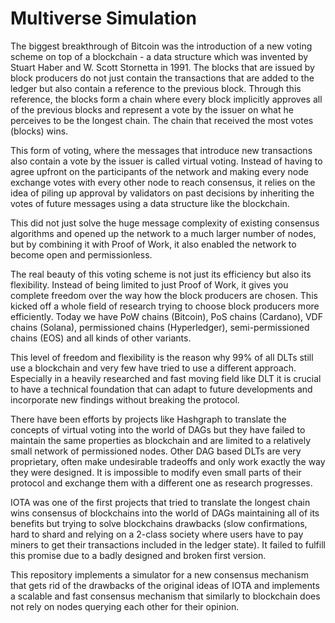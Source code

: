 # Multiverse Simulation

The biggest breakthrough of Bitcoin was the introduction of a new voting scheme on top of a blockchain - a data structure which was invented by Stuart Haber and W. Scott Stornetta in 1991. The blocks that are issued by block producers do not just contain the transactions that are added to the ledger but also contain a reference to the previous block. Through this reference, the blocks form a chain where every block implicitly approves all of the previous blocks and represent a vote by the issuer on what he perceives to be the longest chain. The chain that received the most votes (blocks) wins.

This form of voting, where the messages that introduce new transactions also contain a vote by the issuer is called virtual voting. Instead of having to agree upfront on the participants of the network and making every node exchange votes with every other node to reach consensus, it relies on the idea of piling up approval by validators on past decisions by inheriting the votes of future messages using a data structure like the blockchain.

This did not just solve the huge message complexity of existing consensus algorithms and opened up the network to a much larger number of nodes, but by combining it with Proof of Work, it also enabled the network to become open and permissionless.

The real beauty of this voting scheme is not just its efficiency but also its flexibility. Instead of being limited to just Proof of Work, it gives you complete freedom over the way how the block producers are chosen. This kicked off a whole field of research trying to choose block producers more efficiently. Today we have PoW chains (Bitcoin), PoS chains (Cardano), VDF chains (Solana), permissioned chains (Hyperledger), semi-permissioned chains (EOS) and all kinds of other variants.

This level of freedom and flexibility is the reason why 99% of all DLTs still use a blockchain and very few have tried to use a different approach. Especially in a heavily researched and fast moving field like DLT it is crucial to have a technical foundation that can adapt to future developments and incorporate new findings without breaking the protocol.

There have been efforts by projects like Hashgraph to translate the concepts of virtual voting into the world of DAGs but they have failed to maintain the same properties as blockchain and are limited to a relatively small network of permissioned nodes. Other DAG based DLTs are very proprietary, often make undesirable tradeoffs and only work exactly the way they were designed. It is impossible to modify even small parts of their protocol and exchange them with a different one as research progresses.

IOTA was one of the first projects that tried to translate the longest chain wins consensus of blockchains into the world of DAGs maintaining all of its benefits but trying to solve blockchains drawbacks (slow confirmations, hard to shard and relying on a 2-class society where users have to pay miners to get their transactions included in the ledger state). It failed to fulfill this promise due to a badly designed and broken first version. 

This repository implements a simulator for a new consensus mechanism that gets rid of the drawbacks of the original ideas of IOTA and implements a scalable and fast consensus mechanism that similarly to blockchain does not rely on nodes querying each other for their opinion.
